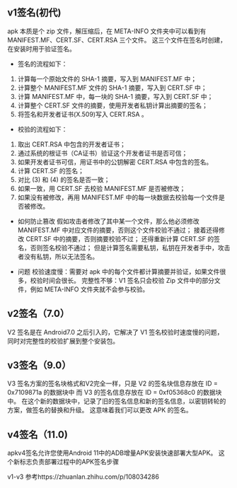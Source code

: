 ## v1签名(初代)
apk 本质是个 zip 文件，解压缩后，在 META-INFO 
文件夹中可以看到有 MANIFEST.MF、CERT.SF、CERT.RSA 三个文件。
这三个文件在签名时创建，在安装时用于验证签名。
- 签名的流程如下：
 1. 计算每一个原始文件的 SHA-1 摘要，写入到 MANIFEST.MF 中；
 2. 计算整个 MANIFEST.MF 文件的 SHA-1 摘要，写入到 CERT.SF 中；
 3. 计算 MANIFEST.MF 中，每一块的 SHA-1 摘要，写入到 CERT.SF 中；
 4. 计算整个 CERT.SF 文件的摘要，使用开发者私钥计算出摘要的签名；
 5. 将签名和开发者证书(X.509)写入 CERT.RSA 。

- 校验的流程如下：
 1. 取出 CERT.RSA 中包含的开发者证书；
 2. 通过系统的根证书（CA证书）验证这个开发者证书是否可信；
 3. 如果开发者证书可信，用证书中的公钥解密 CERT.RSA 中包含的签名。
 4. 计算 CERT.SF 的签名；
 5. 对比 (3) 和 (4) 的签名是否一致；
 6. 如果一致，用 CERT.SF 去校验 MANIFEST.MF 是否被修改；
 7. 如果没有被修改，再用 MANIFEST.MF 中的每一块数据去校验每一个文件是否被修改。
 
 - 如何防止篡改
 假如攻击者修改了其中某一个文件，那么他必须修改 MANIFEST.MF 中对应文件的摘要，否则这个文件校验不通过； 
 接着还得修改 CERT.SF 中的摘要，否则摘要校验不过； 
 还得重新计算 CERT.SF 的签名，否则签名校验不通过； 
 但是计算签名需要私钥，私钥在开发者手中，攻击者没有私钥，所以无法签名。
 
 - 问题
 校验速度慢：需要对 apk 中的每个文件都计算摘要并验证，如果文件很多，校验时间会很长。
  完整性不够：V1 签名只会校验 Zip 文件中的部分文件，例如 META-INFO 文件夹就不会参与校验。
## v2签名（7.0）
V2 签名是在 Android7.0 之后引入的，它解决了 V1 签名校验时速度慢的问题，
同时对完整性的校验扩展到整个安装包。
## v3签名（9.0）
V3 签名方案的签名块格式和V2完全一样，只是 V2 的签名块信息存放在 ID = 0x7109871a 的数据块中
而 V3 的签名信息存放在 ID = 0xf05368c0 的数据块中。
在这个新的数据块中，记录了旧的签名信息和新的签名信息，以密钥转轮的方案，做签名的替换和升级。
这意味着我们可以更改 APK 的签名。
## v4签名（11.0)
apkv4签名允许您使用Android 11中的ADB增量APK安装快速部署大型APK。
   这个新标志负责部署过程中的APK签名步骤


v1-v3 参考https://zhuanlan.zhihu.com/p/108034286